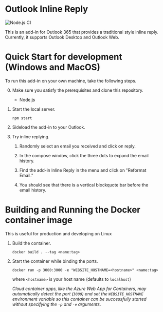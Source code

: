 # Outlook Inline Reply

![Node.js CI](https://github.com/dyyu/outlook-inline-reply/workflows/Node.js%20CI/badge.svg)

This is an add-in for Outlook 365 that provides a traditional style inline reply.
Currently, it supports Outlook Desktop and Outlook Web.

# Quick Start for development (Windows and MacOS)

To run this add-in on your own machine, take the following steps.

0.  Make sure you satisfy the prerequisites and clone this repository.
    -   Node.js
    
1.  Start the local server.

        npm start

2.  Sideload the add-in to your Outlook.

3.  Try inline replying.

    1.  Randomly select an email you received and click on reply.

    2.  In the compose window, click the three dots to expand the email history.
    
    3.  Find the add-in Inline Reply in the menu and click on "Reformat Email."

    4.  You should see that there is a vertical blockquote bar before the email history.

# Building and Running the Docker container image

This is useful for production and developing on Linux

1.  Build the container.

        docker build . --tag <name:tag>

2.  Start the container while binding the ports.

        docker run -p 3000:3000 -e "WEBSITE_HOSTNAME=<hostname>" <name:tag>

    where `<hostname>` is your host name (defaults to `localhost`)

    *Cloud container apps, like the Azure Web App for Containers, may automatically detect the port (`3000`) and set the `WEBSITE_HOSTNAME` environment variable so this container can be successfully started without specifying the `-p` and `-e` arguments.*
